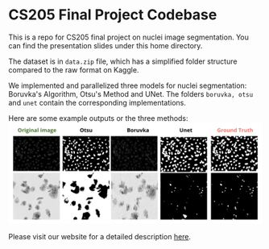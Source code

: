 # CS205 Final Project Codebase
This is a repo for CS205 final project on nuclei image segmentation.
You can find the presentation slides under this home directory.

The dataset is in ```data.zip``` file, which has a simplified folder structure compared to the raw format on Kaggle.

We implemented and parallelized three models for nuclei segmentation: Boruvka's Algorithm, Otsu's Method and UNet.
The folders ```boruvka, otsu``` and ```unet``` contain the corresponding implementations.

Here are some example outputs or the three methods:
![method outputs](https://github.com/CS205-ParallelCV/cs205-FinalProject/blob/main/imgs/method_outputs.png)

Please visit our website for a detailed description [here](https://cs205-parallelcv.github.io).
